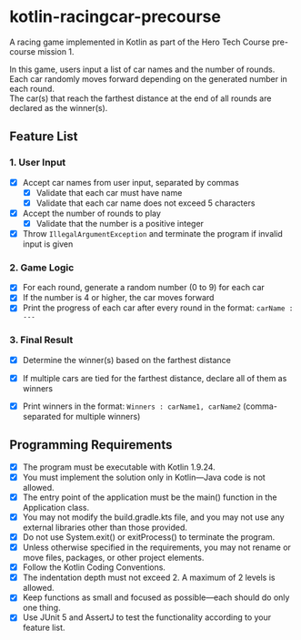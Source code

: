 # kotlin-racingcar-precourse
A racing game implemented in Kotlin as part of the Hero Tech Course pre-course mission 1.

In this game, users input a list of car names and the number of rounds.  
Each car randomly moves forward depending on the generated number in each round.  
The car(s) that reach the farthest distance at the end of all rounds are declared as the winner(s).

## Feature List
### 1. User Input
- [x] Accept car names from user input, separated by commas
  - [x] Validate that each car must have name
  - [x] Validate that each car name does not exceed 5 characters
- [x] Accept the number of rounds to play
  - [x] Validate that the number is a positive integer
- [x] Throw `IllegalArgumentException` and terminate the program if invalid input is given

### 2. Game Logic
- [x] For each round, generate a random number (0 to 9) for each car
- [x] If the number is 4 or higher, the car moves forward
- [x] Print the progress of each car after every round in the format: `carName : ---`

### 3. Final Result
- [x] Determine the winner(s) based on the farthest distance
- [x] If multiple cars are tied for the farthest distance, declare all of them as winners
- [x] Print winners in the format: `Winners : carName1, carName2` (comma-separated for multiple winners)


## Programming Requirements
- [x] The program must be executable with Kotlin 1.9.24.
- [x] You must implement the solution only in Kotlin—Java code is not allowed.
- [x] The entry point of the application must be the main() function in the Application class.
- [x] You may not modify the build.gradle.kts file, and you may not use any external libraries other than those provided.
- [x] Do not use System.exit() or exitProcess() to terminate the program.
- [x] Unless otherwise specified in the requirements, you may not rename or move files, packages, or other project elements.
- [x] Follow the Kotlin Coding Conventions.
- [x] The indentation depth must not exceed 2. A maximum of 2 levels is allowed.
- [x] Keep functions as small and focused as possible—each should do only one thing.
- [x] Use JUnit 5 and AssertJ to test the functionality according to your feature list.